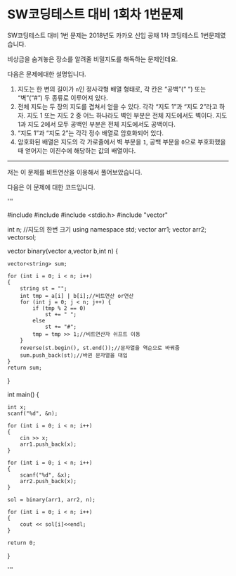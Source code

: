 # SW코딩테스트 대비 1회차 1번문제

SW코딩테스트 대비 1번 문제는 2018년도 카카오 신입 공채 1차 코딩테스트 1번문제였습니다.



비상금을 숨겨놓은 장소를 알려줄 비밀지도를 해독하는 문제인데요. 

다음은 문제에대한 설명입니다.

1. 지도는 한 변의 길이가 `n`인 정사각형 배열 형태로, 각 칸은 “공백”(“ “) 또는 “벽”(“#”) 두 종류로 이루어져 있다.
2. 전체 지도는 두 장의 지도를 겹쳐서 얻을 수 있다. 각각 “지도 1”과 “지도 2”라고 하자. 지도 1 또는 지도 2 중 어느 하나라도 벽인 부분은 전체 지도에서도 벽이다. 지도 1과 지도 2에서 모두 공백인 부분은 전체 지도에서도 공백이다.
3. “지도 1”과 “지도 2”는 각각 정수 배열로 암호화되어 있다.
4. 암호화된 배열은 지도의 각 가로줄에서 벽 부분을 `1`, 공백 부분을 `0`으로 부호화했을 때 얻어지는 이진수에 해당하는 값의 배열이다.                             

---

저는 이 문제를 비트연산을 이용해서 풀어보았습니다.

다음은 이 문제에 대한 코드입니다.

'''

#include <iostream>
#include <algorithm>
#include <stdio.h>
#include "vector"

int n; //지도의 한번 크기
using namespace std;
vector<int> arr1;
vector<int> arr2;
vector<string>sol;

vector<string> binary(vector<int> a,vector<int> b,int n)
{
	
	vector<string> sum;
	
	for (int i = 0; i < n; i++)
	{
		string st = "";
		int tmp = a[i] | b[i];//비트연산 or연산
		for (int j = 0; j < n; j++) {
			if (tmp % 2 == 0)
				st += " ";
			else
				st += "#";
			tmp = tmp >> 1;//비트연산자 쉬프트 이동
		}
		reverse(st.begin(), st.end());//문자열을 역순으로 바꿔줌
		sum.push_back(st);//바뀐 문자열을 대입
	}
	return sum;
}


int main()
{
	
	int x;
	scanf("%d", &n);
	
	for (int i = 0; i < n; i++)
	{
		cin >> x;
		arr1.push_back(x);
	}
	
	for (int i = 0; i < n; i++)
	{
		scanf("%d", &x);
		arr2.push_back(x);
	}
	
	sol = binary(arr1, arr2, n);
	
	for (int i = 0; i < n; i++)
	{
		cout << sol[i]<<endl;
	}
	
	return 0;
}

'''